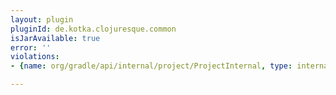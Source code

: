 ```yaml
---
layout: plugin
pluginId: de.kotka.clojuresque.common
isJarAvailable: true
error: ''
violations:
- {name: org/gradle/api/internal/project/ProjectInternal, type: internal-api-usage}

---
```

